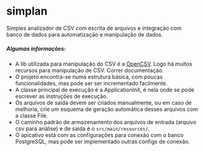 # simplan
Simples analizador de CSV com escrita de arquivos e integração com banco de dados para automatização e manipulação de dados.

##### Algumas informações:
* A lib utilizada para manipulação do CSV é a [OpenCSV](http://opencsv.sourceforge.net/). Logo há muitos recursos para manipulação de CSV. Correr documentação.  
* O projeto encontra-se numa estrutura básica, com poucas funcionalidades, mas pode ser ser incrementado facilmente.
* A classe principal de execução é a ApplicationInit, é nela onde se pode escrever as instruções de execução.
* Os arquivos de saída devem ser criados manualmente, ou em caso de melhoria, crie um esquema de geração automática desses arquivos com a classe File.
* O caminho padrão de armazenamento dos arquivos de entrada (arquivo csv para análise) e de saída é o `src/main/resources/`.
* O apicativo está com as configurações para conexão com o banco PostgreSQL, mas pode ser implementado outras configs de conexão.